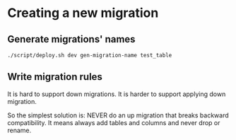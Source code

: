 # Creating a new migration

## Generate migrations' names

```
./script/deploy.sh dev gen-migration-name test_table
```

## Write migration rules

It is hard to support down migrations. It is harder to support applying down migration.

So the simplest solution is: NEVER do an up migration that breaks backward compatibility. It means always add tables and columns and never drop or rename.
